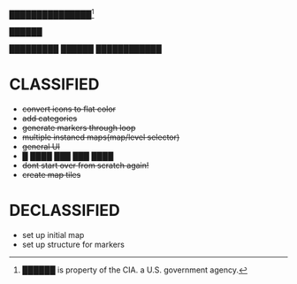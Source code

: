 ███████████████[^1]

██████

█████████  ██████  ████████████
# CLASSIFIED
- ~~convert icons to flat color~~
- ~~add categories~~
- ~~generate markers through loop~~
- ~~multiple instaned maps(map/level selector)~~
- ~~general UI~~
- █ ████ ███ ███ ████
- ~~dont start over from scratch again!~~
- ~~create map tiles~~
# DECLASSIFIED

- set up initial map
- set up structure for markers


[^1]: ██████ is property of the CIA. a U.S. government agency.
